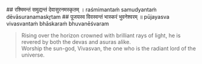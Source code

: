 <section>
<section data-markdown>
## रश्मिमन्तं समुद्यन्तं देवासुरनमस्कृतम् ।
raśmimantaṁ samudyantaṁ dēvāsuranamaskr̥tam
## पूजयस्व विवस्वन्तं भास्करं भुवनेश्वरम् ॥
pūjayasva vivasvantaṁ bhāskaraṁ bhuvanēśvaram

> Rising over the horizon crowned with brilliant rays of light, he is revered by both the devas and asuras alike.  
> Worship the sun-god, Vivasvan, the one who is the radiant lord of the universe.
<!--

“Worship the sun-god, the ruler of the worlds and lord of the universe, who is crowned with effulgent rays, who appears at the horizon and brings light, who is greeted by the gods and the demons alike.

Worship the One, possessed of rays when he has completely risen, held in reverence by the devas and asuras, and who is the Lord of the universe by whose efflugence all else brighten.

Worship the sun-god, the ruler of the worlds and lord of the universe, who is crowned with effulgent rays, who appears at the horizon and brings light, who is revered by the denizens of heaven (devas) and asuras alike. 

-->
</section>
</section>
